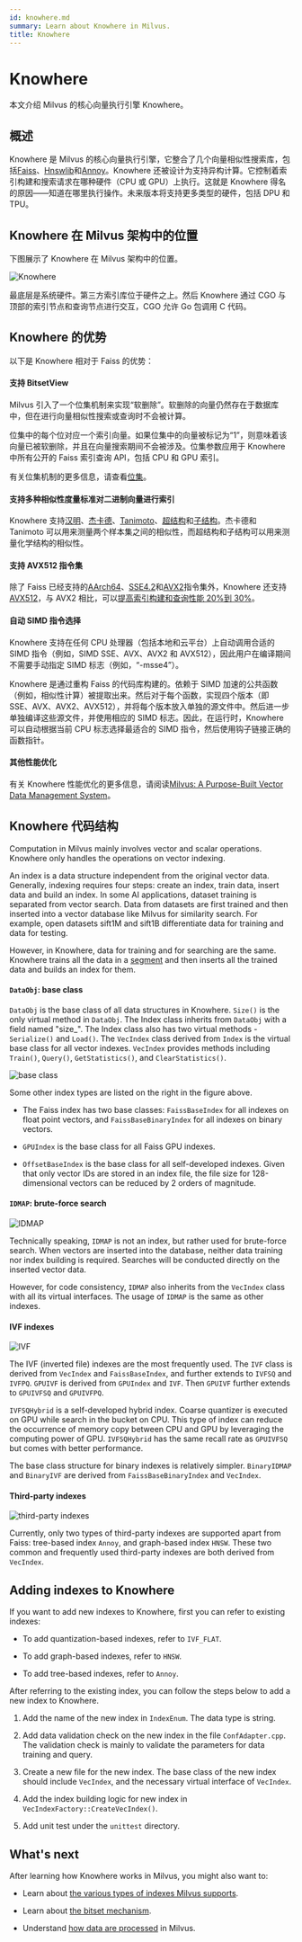 ```yaml
---
id: knowhere.md
summary: Learn about Knowhere in Milvus.
title: Knowhere
---
```


# Knowhere

本文介绍 Milvus 的核心向量执行引擎 Knowhere。

## 概述

Knowhere 是 Milvus 的核心向量执行引擎，它整合了几个向量相似性搜索库，包括[Faiss](https://github.com/facebookresearch/faiss)、[Hnswlib](https://github.com/nmslib/hnswlib)和[Annoy](https://github.com/spotify/annoy)。Knowhere 还被设计为支持异构计算。它控制着索引构建和搜索请求在哪种硬件（CPU 或 GPU）上执行。这就是 Knowhere 得名的原因——知道在哪里执行操作。未来版本将支持更多类型的硬件，包括 DPU 和 TPU。

## Knowhere 在 Milvus 架构中的位置

下图展示了 Knowhere 在 Milvus 架构中的位置。

![Knowhere](/knowhere_architecture.png "Knowhere在Milvus架构中的位置。")

最底层是系统硬件。第三方索引库位于硬件之上。然后 Knowhere 通过 CGO 与顶部的索引节点和查询节点进行交互，CGO 允许 Go 包调用 C 代码。

## Knowhere 的优势

以下是 Knowhere 相对于 Faiss 的优势：

#### 支持 BitsetView

Milvus 引入了一个位集机制来实现“软删除”。软删除的向量仍然存在于数据库中，但在进行向量相似性搜索或查询时不会被计算。

位集中的每个位对应一个索引向量。如果位集中的向量被标记为“1”，则意味着该向量已被软删除，并且在向量搜索期间不会被涉及。位集参数应用于 Knowhere 中所有公开的 Faiss 索引查询 API，包括 CPU 和 GPU 索引。

有关位集机制的更多信息，请查看[位集](bitset.md)。

#### 支持多种相似性度量标准对二进制向量进行索引

Knowhere 支持[汉明](metric.md#汉明距离)、[杰卡德](metric.md#杰卡德距离)、[Tanimoto](metric.md#Tanimoto距离)、[超结构](metric.md#超结构)和[子结构](metric.md#子结构)。杰卡德和 Tanimoto 可以用来测量两个样本集之间的相似性，而超结构和子结构可以用来测量化学结构的相似性。

#### 支持 AVX512 指令集

除了 Faiss 已经支持的[AArch64](https://en.wikipedia.org/wiki/AArch64)、[SSE4.2](https://en.wikipedia.org/wiki/SSE4#SSE4.2)和[AVX2](https://en.wikipedia.org/wiki/Advanced_Vector_Extensions)指令集外，Knowhere 还支持[AVX512](https://en.wikipedia.org/wiki/AVX-512)，与 AVX2 相比，可以[提高索引构建和查询性能 20%到 30%](https://milvus.io/blog/milvus-performance-AVX-512-vs-AVX2.md)。

#### 自动 SIMD 指令选择

Knowhere 支持在任何 CPU 处理器（包括本地和云平台）上自动调用合适的 SIMD 指令（例如，SIMD SSE、AVX、AVX2 和 AVX512），因此用户在编译期间不需要手动指定 SIMD 标志（例如，“-msse4”）。

Knowhere 是通过重构 Faiss 的代码库构建的。依赖于 SIMD 加速的公共函数（例如，相似性计算）被提取出来。然后对于每个函数，实现四个版本（即 SSE、AVX、AVX2、AVX512），并将每个版本放入单独的源文件中。然后进一步单独编译这些源文件，并使用相应的 SIMD 标志。因此，在运行时，Knowhere 可以自动根据当前 CPU 标志选择最适合的 SIMD 指令，然后使用钩子链接正确的函数指针。

#### 其他性能优化

有关 Knowhere 性能优化的更多信息，请阅读[Milvus: A Purpose-Built Vector Data Management System](https://www.cs.purdue.edu/homes/csjgwang/pubs/SIGMOD21_Milvus.pdf)。

## Knowhere 代码结构

Computation in Milvus mainly involves vector and scalar operations. Knowhere only handles the operations on vector indexing.

An index is a data structure independent from the original vector data. Generally, indexing requires four steps: create an index, train data, insert data and build an index. In some AI applications, dataset training is separated from vector search. Data from datasets are first trained and then inserted into a vector database like Milvus for similarity search. For example, open datasets sift1M and sift1B differentiate data for training and data for testing.

However, in Knowhere, data for training and for searching are the same. Knowhere trains all the data in a [segment](https://milvus.io/blog/deep-dive-1-milvus-architecture-overview.md#Segments) and then inserts all the trained data and builds an index for them.

#### `DataObj`: base class

`DataObj` is the base class of all data structures in Knowhere. `Size()` is the only virtual method in `DataObj`. The Index class inherits from `DataObj` with a field named "size\_". The Index class also has two virtual methods - `Serialize()` and `Load()`. The `VecIndex` class derived from `Index` is the virtual base class for all vector indexes. `VecIndex` provides methods including `Train()`, `Query()`, `GetStatistics()`, and `ClearStatistics()`.

![base class](../../../assets/Knowhere_base_classes.png "Knowhere base classes.")

Some other index types are listed on the right in the figure above.

- The Faiss index has two base classes: `FaissBaseIndex` for all indexes on float point vectors, and `FaissBaseBinaryIndex` for all indexes on binary vectors.

- `GPUIndex` is the base class for all Faiss GPU indexes.

- `OffsetBaseIndex` is the base class for all self-developed indexes. Given that only vector IDs are stored in an index file, the file size for 128-dimensional vectors can be reduced by 2 orders of magnitude.

#### `IDMAP`: brute-force search

![IDMAP](../../../assets/IDMAP.png "IDMAP code structure.")

Technically speaking, `IDMAP` is not an index, but rather used for brute-force search. When vectors are inserted into the database, neither data training nor index building is required. Searches will be conducted directly on the inserted vector data.

However, for code consistency, `IDMAP` also inherits from the `VecIndex` class with all its virtual interfaces. The usage of `IDMAP` is the same as other indexes.

#### IVF indexes

![IVF](../../../assets/IVF.png "Code structure of IVF indexes.")

The IVF (inverted file) indexes are the most frequently used. The `IVF` class is derived from `VecIndex` and `FaissBaseIndex`, and further extends to `IVFSQ` and `IVFPQ`. `GPUIVF` is derived from `GPUIndex` and `IVF`. Then `GPUIVF` further extends to `GPUIVFSQ` and `GPUIVFPQ`.

`IVFSQHybrid` is a self-developed hybrid index. Coarse quantizer is executed on GPU while search in the bucket on CPU. This type of index can reduce the occurrence of memory copy between CPU and GPU by leveraging the computing power of GPU. `IVFSQHybrid` has the same recall rate as `GPUIVFSQ` but comes with better performance.

The base class structure for binary indexes is relatively simpler. `BinaryIDMAP` and `BinaryIVF` are derived from `FaissBaseBinaryIndex` and `VecIndex`.

#### Third-party indexes

![third-party indexes](../../../assets/third_party_index.png "Code structure of other third-party indexes.")

Currently, only two types of third-party indexes are supported apart from Faiss: tree-based index `Annoy`, and graph-based index `HNSW`. These two common and frequently used third-party indexes are both derived from `VecIndex`.

## Adding indexes to Knowhere

If you want to add new indexes to Knowhere, first you can refer to existing indexes:

- To add quantization-based indexes, refer to `IVF_FLAT`.

- To add graph-based indexes, refer to `HNSW`.

- To add tree-based indexes, refer to `Annoy`.

After referring to the existing index, you can follow the steps below to add a new index to Knowhere.

1. Add the name of the new index in `IndexEnum`. The data type is string.

2. Add data validation check on the new index in the file `ConfAdapter.cpp`. The validation check is mainly to validate the parameters for data training and query.

3. Create a new file for the new index. The base class of the new index should include `VecIndex`, and the necessary virtual interface of `VecIndex`.

4. Add the index building logic for new index in `VecIndexFactory::CreateVecIndex()`.

5. Add unit test under the `unittest` directory.

## What's next

After learning how Knowhere works in Milvus, you might also want to:

- Learn about [the various types of indexes Milvus supports](index.md).
- Learn about [the bitset mechanism](bitset.md).

- Understand [how data are processed](data_processing.md) in Milvus.
